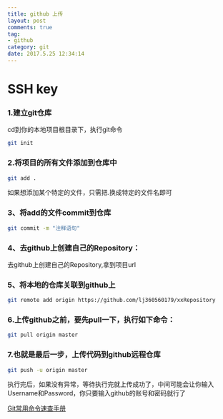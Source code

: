 ```yaml
---
title: github 上传
layout: post
comments: true
tag: 
- github
category: git
date: 2017.5.25 12:34:14 
---
```


# SSH key

### 1.建立git仓库 
cd到你的本地项目根目录下，执行git命令
```sh
git init
```
### 2.将项目的所有文件添加到仓库中
```sh
git add .
```
如果想添加某个特定的文件，只需把.换成特定的文件名即可
### 3、将add的文件commit到仓库
```sh
git commit -m "注释语句"
```
### 4、去github上创建自己的Repository： 
去github上创建自己的Repository,拿到项目url
### 5、将本地的仓库关联到github上
```sh
git remote add origin https://github.com/lj360560179/xxRepository
```
### 6.上传github之前，要先pull一下，执行如下命令：
```sh
git pull origin master
```
### 7.也就是最后一步，上传代码到github远程仓库
```sh
git push -u origin master
```
执行完后，如果没有异常，等待执行完就上传成功了，中间可能会让你输入Username和Password，你只要输入github的账号和密码就行了


[Git常用命令速查手册](http://www.jianshu.com/p/5ee9897b6b65?utm_source=desktop&utm_medium=timeline)

